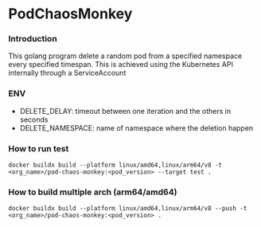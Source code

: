 # PodChaosMonkey

### Introduction

This golang program delete a random pod from a specified namespace every specified timespan.
This is achieved using the Kubernetes API internally through a ServiceAccount 

### ENV

- DELETE_DELAY: timeout between one iteration and the others in seconds
- DELETE_NAMESPACE: name of namespace where the deletion happen

### How to run test
`docker buildx build --platform linux/amd64,linux/arm64/v8 -t <org_name>/pod-chaos-monkey:<pod_version> --target test .`

### How to build multiple arch (arm64/amd64)
`docker buildx build --platform linux/amd64,linux/arm64/v8 --push -t <org_name>/pod-chaos-monkey:<pod_version> .`